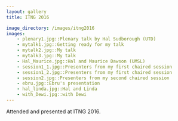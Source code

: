 ```yaml
---
layout: gallery
title: ITNG 2016

image_directory: /images/itng2016
images:
    - plenary1.jpg::Plenary talk by Hal Sudborough (UTD)
    - mytalk1.jpg::Getting ready for my talk
    - mytalk2.jpg::My talk
    - mytalk3.jpg::My talk
    - Hal_Maurice.jpg::Hal and Maurice Dawson (UMSL) 
    - session1_1.jpg::Presenters from my first chaired session
    - session1_2.jpg::Presenters from my first chaired session
    - session2.jpg::Presenters from my second chaired session
    - ebru.jpg::Ebru's presentation
    - hal_linda.jpg::Hal and Linda
    - with_Dewi.jpg::with Dewi
---
```


Attended and presented at ITNG 2016.